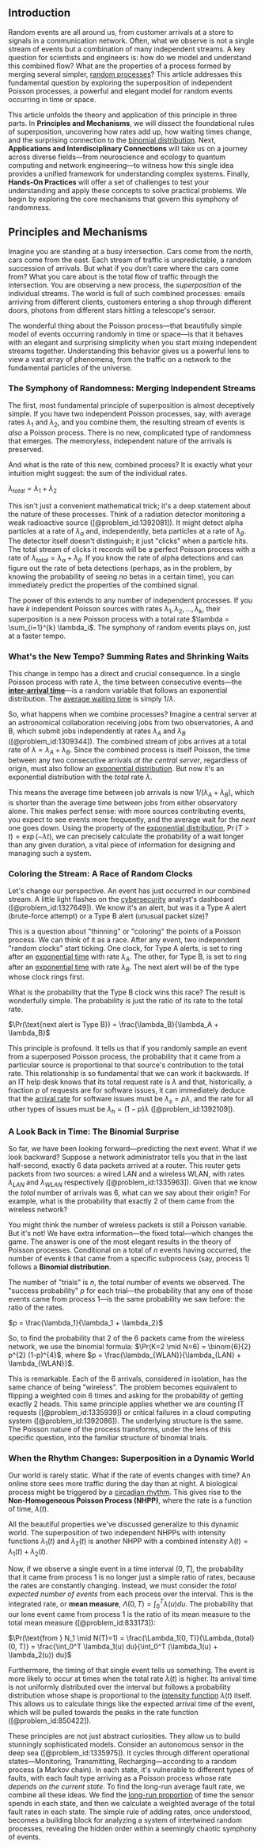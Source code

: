 ## Introduction
Random events are all around us, from customer arrivals at a store to signals in a communication network. Often, what we observe is not a single stream of events but a combination of many independent streams. A key question for scientists and engineers is: how do we model and understand this combined flow? What are the properties of a process formed by merging several simpler, [random processes](@article_id:267993)? This article addresses this fundamental question by exploring the superposition of independent Poisson processes, a powerful and elegant model for random events occurring in time or space.

This article unfolds the theory and application of this principle in three parts. In **Principles and Mechanisms**, we will dissect the foundational rules of superposition, uncovering how rates add up, how waiting times change, and the surprising connection to the [binomial distribution](@article_id:140687). Next, **Applications and Interdisciplinary Connections** will take us on a journey across diverse fields—from neuroscience and ecology to quantum computing and network engineering—to witness how this single idea provides a unified framework for understanding complex systems. Finally, **Hands-On Practices** will offer a set of challenges to test your understanding and apply these concepts to solve practical problems. We begin by exploring the core mechanisms that govern this symphony of randomness.

## Principles and Mechanisms

Imagine you are standing at a busy intersection. Cars come from the north, cars come from the east. Each stream of traffic is unpredictable, a random succession of arrivals. But what if you don't care where the cars come from? What you care about is the total flow of traffic through the intersection. You are observing a new process, the *superposition* of the individual streams. The world is full of such combined processes: emails arriving from different clients, customers entering a shop through different doors, photons from different stars hitting a telescope's sensor.

The wonderful thing about the Poisson process—that beautifully simple model of events occurring randomly in time or space—is that it behaves with an elegant and surprising simplicity when you start mixing independent streams together. Understanding this behavior gives us a powerful lens to view a vast array of phenomena, from the traffic on a network to the fundamental particles of the universe.

### The Symphony of Randomness: Merging Independent Streams

The first, most fundamental principle of superposition is almost deceptively simple. If you have two independent Poisson processes, say, with average rates $\lambda_1$ and $\lambda_2$, and you combine them, the resulting stream of events is *also* a Poisson process. There is no new, complicated type of randomness that emerges. The memoryless, independent nature of the arrivals is preserved.

And what is the rate of this new, combined process? It is exactly what your intuition might suggest: the sum of the individual rates.

$\lambda_{total} = \lambda_1 + \lambda_2$

This isn't just a convenient mathematical trick; it's a deep statement about the nature of these processes. Think of a radiation detector monitoring a weak radioactive source ([@problem_id:1392081]). It might detect alpha particles at a rate of $\lambda_{\alpha}$ and, independently, beta particles at a rate of $\lambda_{\beta}$. The detector itself doesn't distinguish; it just "clicks" when a particle hits. The total stream of clicks it records will be a perfect Poisson process with a rate of $\lambda_{total} = \lambda_{\alpha} + \lambda_{\beta}$. If you know the rate of alpha detections and can figure out the rate of beta detections (perhaps, as in the problem, by knowing the probability of seeing *no* betas in a certain time), you can immediately predict the properties of the combined signal.

The power of this extends to any number of independent processes. If you have $k$ independent Poisson sources with rates $\lambda_1, \lambda_2, \dots, \lambda_k$, their superposition is a new Poisson process with a total rate $\lambda = \sum_{i=1}^{k} \lambda_i$. The symphony of random events plays on, just at a faster tempo.

### What's the New Tempo? Summing Rates and Shrinking Waits

This change in tempo has a direct and crucial consequence. In a single Poisson process with rate $\lambda$, the time between consecutive events—the **[inter-arrival time](@article_id:271390)**—is a random variable that follows an exponential distribution. The [average waiting time](@article_id:274933) is simply $1/\lambda$.

So, what happens when we combine processes? Imagine a central server at an astronomical collaboration receiving jobs from two observatories, A and B, which submit jobs independently at rates $\lambda_A$ and $\lambda_B$ ([@problem_id:1309344]). The combined stream of jobs arrives at a total rate of $\lambda = \lambda_A + \lambda_B$. Since the combined process is itself Poisson, the time between any two consecutive arrivals *at the central server*, regardless of origin, must also follow an [exponential distribution](@article_id:273400). But now it's an exponential distribution with the *total* rate $\lambda$.

This means the average time between job arrivals is now $1/(\lambda_A + \lambda_B)$, which is shorter than the average time between jobs from either observatory alone. This makes perfect sense: with more sources contributing events, you expect to see events more frequently, and the average wait for the *next* one goes down. Using the property of the [exponential distribution](@article_id:273400), $\Pr(T > t) = \exp(-\lambda t)$, we can precisely calculate the probability of a wait longer than any given duration, a vital piece of information for designing and managing such a system.

### Coloring the Stream: A Race of Random Clocks

Let's change our perspective. An event has just occurred in our combined stream. A little light flashes on the [cybersecurity](@article_id:262326) analyst's dashboard ([@problem_id:1327649]). We know it's an alert, but was it a Type A alert (brute-force attempt) or a Type B alert (unusual packet size)?

This is a question about "thinning" or "coloring" the points of a Poisson process. We can think of it as a race. After any event, two independent "random clocks" start ticking. One clock, for Type A alerts, is set to ring after an [exponential time](@article_id:141924) with rate $\lambda_A$. The other, for Type B, is set to ring after an [exponential time](@article_id:141924) with rate $\lambda_B$. The next alert will be of the type whose clock rings first.

What is the probability that the Type B clock wins this race? The result is wonderfully simple. The probability is just the ratio of its rate to the total rate.

$\Pr(\text{next alert is Type B}) = \frac{\lambda_B}{\lambda_A + \lambda_B}$

This principle is profound. It tells us that if you randomly sample an event from a superposed Poisson process, the probability that it came from a particular source is proportional to that source's contribution to the total rate. This relationship is so fundamental that we can work it backwards. If an IT help desk knows that its total request rate is $\lambda$ and that, historically, a fraction $p$ of requests are for software issues, it can immediately deduce that the [arrival rate](@article_id:271309) for software issues must be $\lambda_s = p\lambda$, and the rate for all other types of issues must be $\lambda_h = (1-p)\lambda$ ([@problem_id:1392109]).

### A Look Back in Time: The Binomial Surprise

So far, we have been looking forward—predicting the next event. What if we look backward? Suppose a network administrator tells you that in the last half-second, exactly 6 data packets arrived at a router. This router gets packets from two sources: a wired LAN and a wireless WLAN, with rates $\lambda_{LAN}$ and $\lambda_{WLAN}$ respectively ([@problem_id:1335963]). Given that we know the *total* number of arrivals was 6, what can we say about their origin? For example, what is the probability that exactly 2 of them came from the wireless network?

You might think the number of wireless packets is still a Poisson variable. But it's not! We have extra information—the fixed total—which changes the game. The answer is one of the most elegant results in the theory of Poisson processes. Conditional on a total of $n$ events having occurred, the number of events $k$ that came from a specific subprocess (say, process 1) follows a **Binomial distribution**.

The number of "trials" is $n$, the total number of events we observed. The "success probability" $p$ for each trial—the probability that any one of those events came from process 1—is the same probability we saw before: the ratio of the rates.

$p = \frac{\lambda_1}{\lambda_1 + \lambda_2}$

So, to find the probability that 2 of the 6 packets came from the wireless network, we use the binomial formula:
$\Pr(K=2 \mid N=6) = \binom{6}{2} p^{2} (1-p)^{4}$, where $p = \frac{\lambda_{WLAN}}{\lambda_{LAN} + \lambda_{WLAN}}$.

This is remarkable. Each of the 6 arrivals, considered in isolation, has the same chance of being "wireless". The problem becomes equivalent to flipping a weighted coin 6 times and asking for the probability of getting exactly 2 heads. This same principle applies whether we are counting IT requests ([@problem_id:1335939]) or critical failures in a cloud computing system ([@problem_id:1392086]). The underlying structure is the same. The Poisson nature of the process transforms, under the lens of this specific question, into the familiar structure of binomial trials.

### When the Rhythm Changes: Superposition in a Dynamic World

Our world is rarely static. What if the rate of events changes with time? An online store sees more traffic during the day than at night. A biological process might be triggered by a [circadian rhythm](@article_id:149926). This gives rise to the **Non-Homogeneous Poisson Process (NHPP)**, where the rate is a function of time, $\lambda(t)$.

All the beautiful properties we've discussed generalize to this dynamic world. The superposition of two independent NHPPs with intensity functions $\lambda_1(t)$ and $\lambda_2(t)$ is another NHPP with a combined intensity $\lambda(t) = \lambda_1(t) + \lambda_2(t)$.

Now, if we observe a single event in a time interval $(0, T]$, the probability that it came from process 1 is no longer just a simple ratio of rates, because the rates are constantly changing. Instead, we must consider the *total expected number of events* from each process over the interval. This is the integrated rate, or **mean measure**, $\Lambda(0, T) = \int_0^T \lambda(u) du$. The probability that our lone event came from process 1 is the ratio of its mean measure to the total mean measure ([@problem_id:833173]):

$\Pr(\text{from } N_1 \mid N(T)=1) = \frac{\Lambda_1(0, T)}{\Lambda_{total}(0, T)} = \frac{\int_0^T \lambda_1(u) du}{\int_0^T (\lambda_1(u) + \lambda_2(u)) du}$

Furthermore, the timing of that single event tells us something. The event is more likely to occur at times when the total rate $\lambda(t)$ is higher. Its arrival time is not uniformly distributed over the interval but follows a probability distribution whose shape is proportional to the [intensity function](@article_id:267735) $\lambda(t)$ itself. This allows us to calculate things like the expected arrival time of the event, which will be pulled towards the peaks in the rate function ([@problem_id:850422]).

These principles are not just abstract curiosities. They allow us to build stunningly sophisticated models. Consider an autonomous sensor in the deep sea ([@problem_id:1335975]). It cycles through different operational states—Monitoring, Transmitting, Recharging—according to a random process (a Markov chain). In each state, it's vulnerable to different types of faults, with each fault type arriving as a Poisson process whose rate *depends on the current state*. To find the long-run average fault rate, we combine all these ideas. We find the [long-run proportion](@article_id:276082) of time the sensor spends in each state, and then we calculate a weighted average of the total fault rates in each state. The simple rule of adding rates, once understood, becomes a building block for analyzing a system of intertwined random processes, revealing the hidden order within a seemingly chaotic symphony of events.
